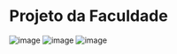 # Projeto da Faculdade 
![image](https://github.com/user-attachments/assets/8e10feb5-31f8-496e-8228-1a74f0968936)
![image](https://github.com/user-attachments/assets/df4f7077-3e03-483e-9e8d-c55c585a4323)
![image](https://github.com/user-attachments/assets/d2cf1a21-8903-4914-be3a-1d44082d683c)

